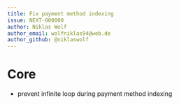 ```yaml
---
title: Fix payment method indexing
issue: NEXT-000000
author: Niklas Wolf
author_email: wolfniklas94@web.de
author_github: @niklaswolf
---
```

# Core
* prevent infinite loop during payment method indexing
